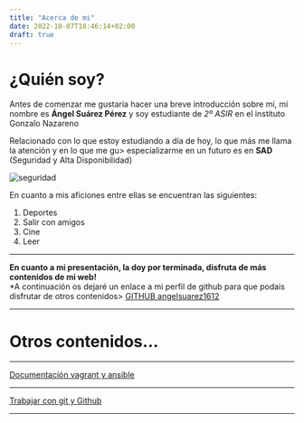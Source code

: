 ```yaml
---
title: "Acerca de mi"
date: 2022-10-07T18:46:14+02:00
draft: true
---
```


# ¿Quién soy?

Antes de comenzar me gustaría hacer una breve introducción sobre mí, mi nombre es **Ángel Suárez Pérez**
y soy estudiante de *2º ASIR* en el instituto Gonzalo Nazareno

Relacionado con lo que estoy estudiando a día de hoy, lo que más me llama la atención y en lo que me gu>
especializarme en un futuro es en **SAD** (Seguridad y Alta Disponibilidad)

![seguridad](../../img/segimg.jpeg)

En cuanto a mis aficiones entre ellas se encuentran las siguientes:
1. Deportes
2. Salir con amigos
3. Cine
4. Leer  
  
***
**En cuanto a mi presentación, la doy por terminada, disfruta de más contenidos de mi web!**  
*A continuación os dejaré un enlace a mi perfil de github para que podais disfrutar de otros contenidos>
[GITHUB angelsuarez1612](https://github.com/angelsuarez1612)
***

# Otros contenidos...
* * *
[Documentación vagrant y ansible](../documentacionvagans)
* * *
[Trabajar con git y Github](../trabajargit)
* * *



